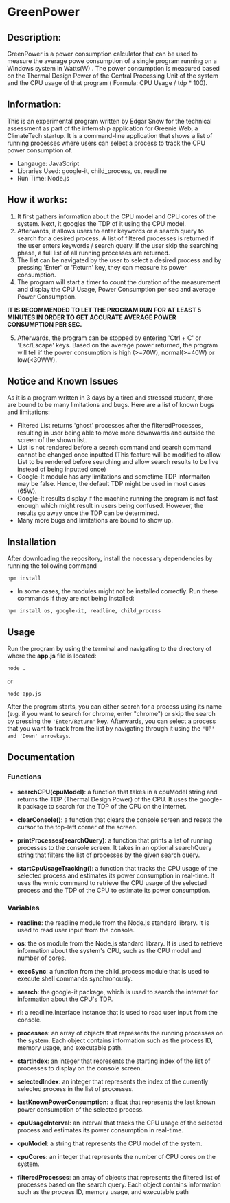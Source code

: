 # GreenPower

## Description: 
GreenPower is a power consumption calculator that can be used to measure the average powe consumption of a single program running on a Windows system in Watts(W) . The power consumption is measured based on the Thermal Design Power of the Central Processing Unit of the system and the CPU usage of that program ( Formula: CPU Usage / tdp * 100).


## Information:

This is an experimental program written by Edgar Snow for the technical assessment as part of the internship application for Greenie Web, a ClimateTech startup. It is a command-line application that shows a list of running processes where users can select a process to track the CPU power consumption of. 

- Langauge: JavaScript 
- Libraries Used: google-it, child_process, os, readline
- Run Time: Node.js

## How it works:

1. It first gathers information about the CPU model and CPU cores of the system. Next, it googles the TDP of it using the CPU model. 
2. Afterwards, it allows users to enter keywords or a search query to search for a desired process. A list of filtered processes is returned if the user enters keywords / search query. If the user skip the searching phase, a full list of all running processes are returned. 
3. The list can be navigated by the user to select a desired process and by pressing 'Enter' or 'Return' key, they can measure its power consumption. 
4. The program will start a timer to count the duration of the measurement and display the CPU Usage, Power Consumption per sec and average Power Consumption. 

**IT IS RECOMMENDED TO LET THE PROGRAM RUN FOR AT LEAST 5 MINUTES IN ORDER TO GET ACCURATE AVERAGE POWER CONSUMPTION PER SEC.**

5. Afterwards, the program can be stopped by entering 'Ctrl + C' or 'Esc/Escape' keys. Based on the average power returned, the program will tell if the power consumption is high (>=70W), normal(>=40W) or low(<30WW).


## Notice and Known Issues
As it is a program written in 3 days by a tired and stressed student, there are bound to be many limitations and bugs. Here are a list of known bugs and limitations:
- Filtered List returns 'ghost' processes after the filteredProcesses, resulting in user being able to move more downwards and outside the screen of the shown list. 
- List is not rendered before a search command and search command cannot be changed once inputted (This feature will be modified to allow List to be rendered before searching and allow search results to be live instead of being inputted once)
- Google-It module has any limitations and sometime TDP informaiton may be false. Hence, the default TDP might be used in most cases (65W).
- Google-It results display if the machine running the program is not fast enough which might result in users being confused. However, the results go away once the TDP can be determined. 
- Many more bugs and limitations are bound to show up.


## Installation 
After downloading the repository, install the necessary dependencies by running the following command

```
npm install
```
- In some cases, the modules might not be installed correctly. Run these commands if they are not being installed:
```
npm install os, google-it, readline, child_process
```

## Usage
Run the program by using the terminal and navigating to the directory of where the **app.js** file is located:
```
node .
```
or 
```
node app.js
```

After the program starts, you can either search for a process using its name (e.g. if you want to search for chrome, enter "chrome") or skip the search by pressing the ``'Enter/Return'`` key. Afterwards, you can select a process that you want to track from the list by navigating through it using the ``'UP' and 'Down' arrowkeys``.

## Documentation
### Functions

- **searchCPU(cpuModel)**: a function that takes in a cpuModel string and returns the TDP (Thermal Design Power) of the CPU. It uses the google-it package to search for the TDP of the CPU on the internet.

- **clearConsole()**: a function that clears the console screen and resets the cursor to the top-left corner of the screen.

- **printProcesses(searchQuery)**: a function that prints a list of running processes to the console screen. It takes in an optional searchQuery string that filters the list of processes by the given search query.

- **startCpuUsageTracking()**: a function that tracks the CPU usage of the selected process and estimates its power consumption in real-time. It uses the wmic command to retrieve the CPU usage of the selected process and the TDP of the CPU to estimate its power consumption.

### Variables

- **readline**: the readline module from the Node.js standard library. It is used to read user input from the console.

- **os**: the os module from the Node.js standard library. It is used to retrieve information about the system's CPU, such as the CPU model and number of cores.

- **execSync**: a function from the child_process module that is used to execute shell commands synchronously.

- **search**: the google-it package, which is used to search the internet for information about the CPU's TDP.

- **rl**: a readline.Interface instance that is used to read user input from the console.

- **processes**: an array of objects that represents the running processes on the system. Each object contains information such as the process ID, memory usage, and executable path.

- **startIndex**: an integer that represents the starting index of the list of processes to display on the console screen.

- **selectedIndex**: an integer that represents the index of the currently selected process in the list of processes.

- **lastKnownPowerConsumption**: a float that represents the last known power consumption of the selected process.

- **cpuUsageInterval**: an interval that tracks the CPU usage of the selected process and estimates its power consumption in real-time.

- **cpuModel**: a string that represents the CPU model of the system.

- **cpuCores**: an integer that represents the number of CPU cores on the system.

- **filteredProcesses**: an array of objects that represents the filtered list of processes based on the search query. Each object contains information such as the process ID, memory usage, and executable path
